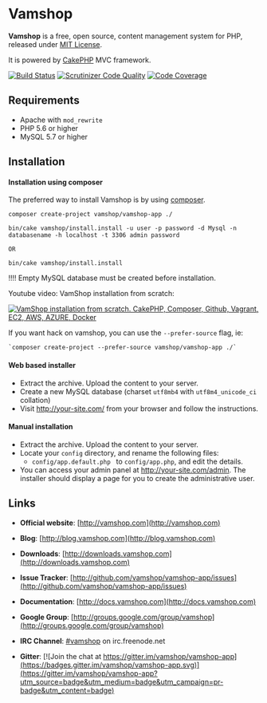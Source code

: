 # Vamshop

**Vamshop** is a free, open source, content management system for PHP, released under [MIT License](http://github.com/vamshop/vamshop-app/blob/master/LICENSE.txt).

It is powered by [CakePHP](http://cakephp.org) MVC framework.

[![Build Status](https://travis-ci.org/vamshop/vamshop-app.svg?branch=master)](https://travis-ci.org/vamshop/vamshop-app)
[![Scrutinizer Code Quality](https://scrutinizer-ci.com/g/vamshop/vamshop-app/badges/quality-score.png?b=master)](https://scrutinizer-ci.com/g/vamshop/vamshop-app/?branch=master)
[![Code Coverage](https://scrutinizer-ci.com/g/vamshop/vamshop-app/badges/coverage.png?b=master)](https://scrutinizer-ci.com/g/vamshop/vamshop-app/?branch=master)

## Requirements
  * Apache with `mod_rewrite`
  * PHP 5.6 or higher
  * MySQL 5.7 or higher

## Installation

#### Installation using composer

The preferred way to install Vamshop is by using [composer](http://getcomposer.org).

    composer create-project vamshop/vamshop-app ./
    
    bin/cake vamshop/install.install -u user -p password -d Mysql -n databasename -h localhost -t 3306 admin password
    
    OR

    bin/cake vamshop/install.install

!!!! Empty MySQL database must be created before installation.

Youtube video: VamShop installation from scratch:

[![VamShop installation from scratch. CakePHP, Composer, Github, Vagrant, EC2, AWS, AZURE, Docker
](http://img.youtube.com/vi/deRTZh8HqT0/0.jpg)](https://www.youtube.com/watch?v=deRTZh8HqT0)

If you want hack on vamshop, you can use the `--prefer-source` flag, ie:

    `composer create-project --prefer-source vamshop/vamshop-app ./`

#### Web based installer

  * Extract the archive. Upload the content to your server.
  * Create a new MySQL database (charset `utf8mb4` with `utf8m4_unicode_ci` collation)
  * Visit http://your-site.com/ from your browser and follow the instructions.

#### Manual installation

  * Extract the archive. Upload the content to your server.
  * Locate your `config` directory, and rename the following files:
    * `config/app.default.php ` to `config/app.php`, and edit the details.
  * You can access your admin panel at http://your-site.com/admin. The installer
    should display a page for you to create the administrative user.

## Links

  * **Official website**: [http://vamshop.com](http://vamshop.com)
  * **Blog**: [http://blog.vamshop.com](http://blog.vamshop.com)
  * **Downloads**: [http://downloads.vamshop.com](http://downloads.vamshop.com)
  * **Issue Tracker**: [http://github.com/vamshop/vamshop-app/issues](http://github.com/vamshop/vamshop-app/issues)
  * **Documentation**: [http://docs.vamshop.com](http://docs.vamshop.com)
  * **Google Group**: [http://groups.google.com/group/vamshop](http://groups.google.com/group/vamshop)
  * **IRC Channel**: [#vamshop](irc://irc.freenode.net/vamshop) on irc.freenode.net

  * **Gitter**: [![Join the chat at https://gitter.im/vamshop/vamshop-app](https://badges.gitter.im/vamshop/vamshop-app.svg)](https://gitter.im/vamshop/vamshop-app?utm_source=badge&utm_medium=badge&utm_campaign=pr-badge&utm_content=badge)
